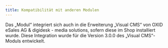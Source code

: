 ```yaml
---
title: Kompatibilität mit anderen Modulen
---
```


Das „Modul“ integriert sich auch in die Erweiterung „Visual CMS“ von OXID eSales AG & digidesk - media solutions, sofern diese im Shop installiert wurde. Diese Integration wurde für die Version 3.0.0 des „Visual CMS“-Moduls entwickelt. 